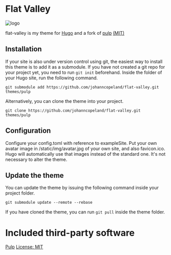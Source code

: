 # Flat Valley
![logo](https://user-images.githubusercontent.com/17229643/55247565-50245180-528b-11e9-9947-aa3c54ea05bb.png)  

flat-valley is my theme for [Hugo](https://gohugo.io/) and a fork of [pulp](https://github.com/koirand/pulp) [(MIT)](https://github.com/koirand/pulp/blob/master/LICENSE.md)

## Installation
If your site is also under version control using git, the easiest way to install this theme is to add it as a submodule. If you have not created a git repo for your project yet, you need to run `git init` beforehand. Inside the folder of your Hugo site, run the following command.
```
git submodule add https://github.com/johanncopeland/flat-valley.git themes/pulp
```

Alternatively, you can clone the theme into your project.
```
git clone https://github.com/johanncopeland/flat-valley.git themes/pulp
```

## Configuration
Configure your config.toml with reference to exampleSite.
Put your own avatar image in /static/img/avatar.jpg of your own site, and also favicon.ico. Hugo will automatically use that images instead of the standard one. It's not necessary to alter the theme.

## Update the theme
You can update the theme by issuing the following command inside your project folder.
```
git submodule update --remote --rebase
```

If you have cloned the theme, you can run `git pull` inside the theme folder.

# Included third-party software
[Pulp](https://github.com/koirand/pulp)
[License: MIT](licenses/pulp-MIT.md)